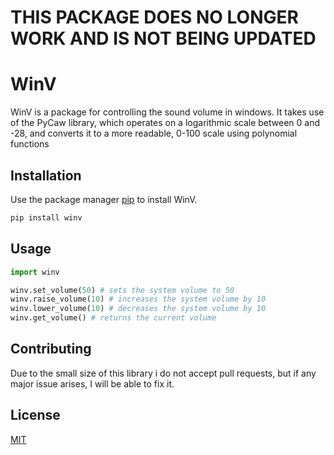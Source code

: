 # THIS PACKAGE DOES NO LONGER WORK AND IS NOT BEING UPDATED

# WinV
WinV is a package for controlling the sound volume in windows.
It takes use of the PyCaw library, which operates on a logarithmic
scale between 0 and -28, and converts it to a more readable, 0-100
scale using polynomial functions

## Installation

Use the package manager [pip](https://pip.pypa.io/en/stable/) to install WinV.

```bash
pip install winv
```

## Usage

```python
import winv

winv.set_volume(50) # sets the system volume to 50
winv.raise_volume(10) # increases the system volume by 10
winv.lower_volume(10) # decreases the system volume by 10
winv.get_volume() # returns the current volume
```

## Contributing
Due to the small size of this library i do not accept pull requests, but if any major issue arises, I will be able to fix it.

## License
[MIT](https://choosealicense.com/licenses/mit/)
